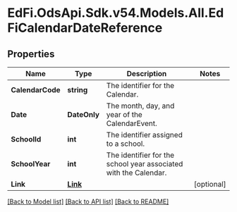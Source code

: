 # EdFi.OdsApi.Sdk.v54.Models.All.EdFiCalendarDateReference

## Properties

Name | Type | Description | Notes
------------ | ------------- | ------------- | -------------
**CalendarCode** | **string** | The identifier for the Calendar. | 
**Date** | **DateOnly** | The month, day, and year of the CalendarEvent. | 
**SchoolId** | **int** | The identifier assigned to a school. | 
**SchoolYear** | **int** | The identifier for the school year associated with the Calendar. | 
**Link** | [**Link**](Link.md) |  | [optional] 

[[Back to Model list]](../../README.md#documentation-for-models) [[Back to API list]](../../README.md#documentation-for-api-endpoints) [[Back to README]](../../README.md)


